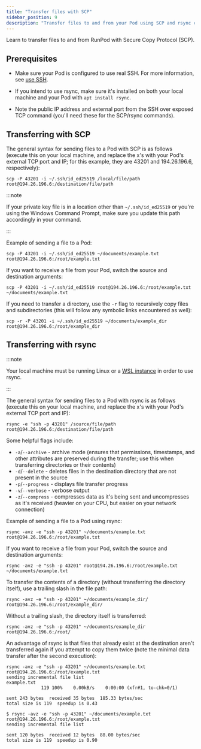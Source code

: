 ```yaml
---
title: "Transfer files with SCP"
sidebar_position: 9
description: "Transfer files to and from your Pod using SCP and rsync commands. Prerequisites include a Linux or WSL instance, SSH configured, and rsync installed. Follow syntax guides for secure file transfer and option flags for customization."
---
```


Learn to transfer files to and from RunPod with Secure Copy Protocol (SCP).

## Prerequisites

- Make sure your Pod is configured to use real SSH.
  For more information, see [use SSH](/pods/configuration/use-ssh).

- If you intend to use rsync, make sure it's installed on both your local machine and your Pod with `apt install rsync`.

- Note the public IP address and external port from the SSH over exposed TCP command (you'll need these for the SCP/rsync commands).

## Transferring with SCP

The general syntax for sending files to a Pod with SCP is as follows (execute this on your local machine, and replace the x's with your Pod's external TCP port and IP; for this example, they are 43201 and 194.26.196.6, respectively):

```shell
scp -P 43201 -i ~/.ssh/id_ed25519 /local/file/path root@194.26.196.6:/destination/file/path
```

:::note

If your private key file is in a location other than `~/.ssh/id_ed25519` or you're using the Windows Command Prompt, make sure you update this path accordingly in your command.

:::

Example of sending a file to a Pod:

```shell
scp -P 43201 -i ~/.ssh/id_ed25519 ~/documents/example.txt root@194.26.196.6:/root/example.txt
```

If you want to receive a file from your Pod, switch the source and destination arguments:

```shell
scp -P 43201 -i ~/.ssh/id_ed25519 root@194.26.196.6:/root/example.txt ~/documents/example.txt
```

If you need to transfer a directory, use the `-r` flag to recursively copy files and subdirectories (this will follow any symbolic links encountered as well):

```shell
scp -r -P 43201 -i ~/.ssh/id_ed25519 ~/documents/example_dir root@194.26.196.6:/root/example_dir
```

## Transferring with rsync

:::note

Your local machine must be running Linux or a [WSL instance](https://learn.microsoft.com/en-us/windows/wsl/about) in order to use rsync.

:::

The general syntax for sending files to a Pod with rsync is as follows (execute this on your local machine, and replace the x's with your Pod's external TCP port and IP):

```shell
rsync -e "ssh -p 43201" /source/file/path root@194.26.196.6:/destination/file/path
```

Some helpful flags include:

- `-a`/`--archive` - archive mode (ensures that permissions, timestamps, and other attributes are preserved during the transfer; use this when transferring directories or their contents)
- `-d`/`--delete` - deletes files in the destination directory that are not present in the source
- `-p`/`--progress` - displays file transfer progress
- `-v`/`--verbose` - verbose output
- `-z`/`--compress` - compresses data as it's being sent and uncompresses as it's received (heavier on your CPU, but easier on your network connection)

Example of sending a file to a Pod using rsync:

```shell
rsync -avz -e "ssh -p 43201" ~/documents/example.txt root@194.26.196.6:/root/example.txt
```

If you want to receive a file from your Pod, switch the source and destination arguments:

```shell
rsync -avz -e "ssh -p 43201" root@194.26.196.6:/root/example.txt ~/documents/example.txt
```

To transfer the contents of a directory (without transferring the directory itself), use a trailing slash in the file path:

```shell
rsync -avz -e "ssh -p 43201" ~/documents/example_dir/ root@194.26.196.6:/root/example_dir/
```

Without a trailing slash, the directory itself is transferred:

```shell
rsync -avz -e "ssh -p 43201" ~/documents/example_dir root@194.26.196.6:/root/
```

An advantage of rsync is that files that already exist at the destination aren't transferred again if you attempt to copy them twice (note the minimal data transfer after the second execution):

```shell
rsync -avz -e "ssh -p 43201" ~/documents/example.txt root@194.26.196.6:/root/example.txt
sending incremental file list
example.txt
             119 100%    0.00kB/s    0:00:00 (xfr#1, to-chk=0/1)

sent 243 bytes  received 35 bytes  185.33 bytes/sec
total size is 119  speedup is 0.43

$ rsync -avz -e "ssh -p 43201" ~/documents/example.txt root@194.26.196.6:/root/example.txt
sending incremental file list

sent 120 bytes  received 12 bytes  88.00 bytes/sec
total size is 119  speedup is 0.90
```
